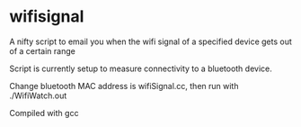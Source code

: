 wifisignal
==========

A nifty script to email you when the wifi signal of a specified device gets out of a certain range

Script is currently setup to measure connectivity to a bluetooth device.

Change bluetooth MAC address is wifiSignal.cc, then run with ./WifiWatch.out

Compiled with gcc
